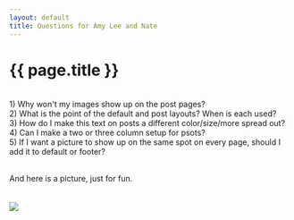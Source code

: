 ```yaml
---
layout: default
title: Questions for Amy Lee and Nate
---
```


{{ page.title }}
================
<br />
1) Why won't my images show up on the post pages?<br />
2) What is the point of the default and post layouts? When is each used?<br />
3) How do I make this text on posts a different color/size/more spread out?<br />
4) Can I make a two or three column setup for psots?<br />
5) If I want a picture to show up on the same spot on every page, should I add it to default or footer?<br />
<br />


And here is a picture, just for fun.<br /><br /><br />
![](http://karahmel.github.io/Blog/images/Halloween.jpg)

